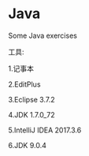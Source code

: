 # Java
Some Java exercises

工具:

1.记事本

2.EditPlus

3.Eclipse	3.7.2

4.JDK	1.7.0_72

5.IntelliJ IDEA 2017.3.6

6.JDK	9.0.4